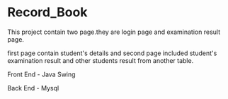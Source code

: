 # Record_Book


This project contain two page.they are login page and examination result page.




first page contain student's details and second page included student's examination result and other students result from another table.








Front End - Java Swing 


Back End - Mysql 








